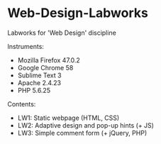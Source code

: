 # Web-Design-Labworks
Labworks for 'Web Design' discipline

Instruments:
 - Mozilla Firefox 47.0.2
 - Google Chrome 58
 - Sublime Text 3
 - Apache 2.4.23
 - PHP 5.6.25

Contents:
 - LW1: Static webpage (HTML, CSS)
 - LW2: Adaptive design and pop-up hints (+ JS)
 - LW3: Simple comment form (+ jQuery, PHP)
